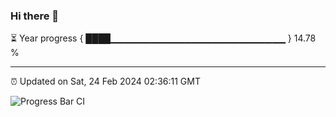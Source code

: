### Hi there 👋

⏳ Year progress { ████▁▁▁▁▁▁▁▁▁▁▁▁▁▁▁▁▁▁▁▁▁▁▁▁▁▁ } 14.78 %

---

⏰ Updated on Sat, 24 Feb 2024 02:36:11 GMT

![Progress Bar CI](https://github.com/IshwaranRudhara/GIT-ACTION/workflows/Progress%20Bar%20CI/badge.svg)
